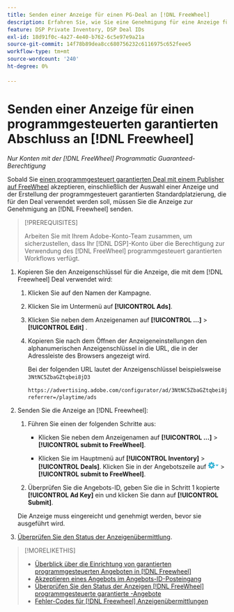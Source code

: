 ```yaml
---
title: Senden einer Anzeige für einen PG-Deal an [!DNL FreeWheel]
description: Erfahren Sie, wie Sie eine Genehmigung für eine Anzeige für einen programmgesteuerten garantierten Deal mit einem Herausgeber in anfordern [!DNL Freewheel].
feature: DSP Private Inventory, DSP Deal IDs
exl-id: 18d91f0c-4a27-4e40-b762-6c5e97e9a21a
source-git-commit: 14f78b89dea8cc680756232c6116975c652feee5
workflow-type: tm+mt
source-wordcount: '240'
ht-degree: 0%

---
```


# Senden einer Anzeige für einen programmgesteuerten garantierten Abschluss an [!DNL Freewheel]

*Nur Konten mit der [!DNL FreeWheel] Programmatic Guaranteed-Berechtigung*

Sobald Sie [einen programmgesteuert garantierten Deal mit einem Publisher auf FreeWheel](#programmatic-guaranteed-set-up.md#pg-setup-deal-id-inbox) akzeptieren, einschließlich der Auswahl einer Anzeige und der Erstellung der programmgesteuert garantierten Standardplatzierung, die für den Deal verwendet werden soll, müssen Sie die Anzeige zur Genehmigung an [!DNL Freewheel] senden.

>[!PREREQUISITES]
>
>Arbeiten Sie mit Ihrem Adobe-Konto-Team zusammen, um sicherzustellen, dass Ihr [!DNL DSP]-Konto über die Berechtigung zur Verwendung des [!DNL FreeWheel] programmgesteuert garantierten Workflows verfügt.

1. Kopieren Sie den Anzeigenschlüssel für die Anzeige, die mit dem [!DNL Freewheel] Deal verwendet wird:

   1. Klicken Sie auf den Namen der Kampagne.

   1. Klicken Sie im Untermenü auf **[!UICONTROL Ads]**.

   1. Klicken Sie neben dem Anzeigenamen auf **[!UICONTROL ...]** > **[!UICONTROL Edit]** .

   1. Kopieren Sie nach dem Öffnen der Anzeigeneinstellungen den alphanumerischen Anzeigenschlüssel in die URL, die in der Adressleiste des Browsers angezeigt wird.

      Bei der folgenden URL lautet der Anzeigenschlüssel beispielsweise `3NtNC5ZbaGZtqbei8jD3`

      ```
      https://advertising.adobe.com/configurator/ad/3NtNC5ZbaGZtqbei8jD3?referrer=/playtime/ads
      ```

1. Senden Sie die Anzeige an [!DNL Freewheel]:

   1. Führen Sie einen der folgenden Schritte aus:

      * Klicken Sie neben dem Anzeigenamen auf **[!UICONTROL ...]** > **[!UICONTROL submit to FreeWheel]**.

      * Klicken Sie im Hauptmenü auf **[!UICONTROL Inventory]** > **[!UICONTROL Deals]**. Klicken Sie in der Angebotszeile auf ![Optionsmenü](/help/dsp/assets/options-menu.png) > **[!UICONTROL submit to FreeWheel]**.

   1. Überprüfen Sie die Angebots-ID, geben Sie die in Schritt 1 kopierte **[!UICONTROL Ad Key]** ein und klicken Sie dann auf **[!UICONTROL Submit]**.

   Die Anzeige muss eingereicht und genehmigt werden, bevor sie ausgeführt wird.

1. [Überprüfen Sie den Status der Anzeigenübermittlung](freewheel-check-status.md).

>[!MORELIKETHIS]
>
>* [Überblick über die Einrichtung von garantierten programmgesteuerten Angeboten in [!DNL Freewheel]](freewheel-overview.md)
>* [Akzeptieren eines Angebots im Angebots-ID-Posteingang](deal-id-inbox-accept.md)
>* [Überprüfen Sie den Status der Anzeigen  [!DNL FreeWheel]  programmgesteuerte garantierte -Angebote](freewheel-check-status.md)
>* [Fehler-Codes für  [!DNL Freewheel] Anzeigenübermittlungen](freewheel-error-codes.md)
